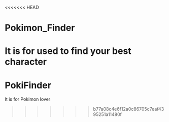 <<<<<<< HEAD
# Pokimon_Finder
It is for used to find your best character
=======
# PokiFinder
It is for Pokimon lover
>>>>>>> b77a08c4e6f12a0c86705c7eaf4395251a11480f

